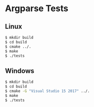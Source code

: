 # Argparse Tests

## Linux

```bash
$ mkdir build
$ cd build
$ cmake ../.
$ make
$ ./tests
```

## Windows

```bash
$ mkdir build
$ cd build
$ cmake -G "Visual Studio 15 2017" ../.
$ make
$ ./tests
```
